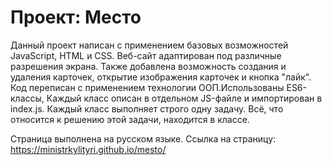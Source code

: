 # Проект: Место

Данный проект написан с применением базовых возможностей JavaScript, HTML и CSS. Веб-сайт адаптирован под различные разрешения экрана. Также добавлена возможность создания и удаления карточек, открытие изображения карточек и кнопка "лайк". Код переписан с применением технологии ООП.Использованы ES6-классы, Каждый класс описан в отдельном JS-файле и импортирован в index.js.
Каждый класс выполняет строго одну задачу. Всё, что относится к решению этой задачи, находится в
классе.


Страница выполнена на русском языке.
Ссылка на страницу: https://ministrkylityri.github.io/mesto/
